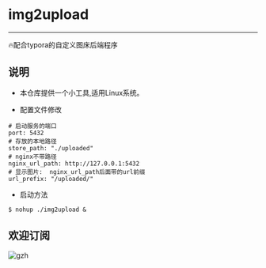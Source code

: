 # img2upload
----
🔥配合typora的自定义图床后端程序



##  说明

* 本仓库提供一个小工具,适用Linux系统。

* 配置文件修改

```
# 启动服务的端口
port: 5432
# 存放的本地路径
store_path: "./uploaded"
# nginx不带路径
nginx_url_path: http://127.0.0.1:5432
# 显示图片:  nginx_url_path后面带的url前缀
url_prefix: "/uploaded/"
```

* 启动方法

```
$ nohup ./img2upload &
```





## 欢迎订阅

![gzh](https://testerzhang.github.io/resources/gzh.png)

